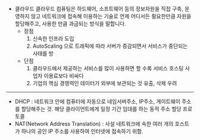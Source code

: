 * 클라우드
  클라우드 컴퓨팅은 하드웨어, 소프트웨어 등의 정보자원을 직접 구축, 운영하지 않고 네트워크에 접속해 이용하는 기술로 언제 어디서든 필요한만큼 자원을 할당해주고, 사용한 만큼 과금되는 방식을 말합니다.
  * 장점
    1. 신속한 인프라 도입
    2. AutoScaling 으로 트래픽에 따라 서버가 증감되면서 서비스가 중단되는 사태를 방
  * 단점
    1. 클라우드에서 제공하는 서비스를 많이 사용하면 할 수록 서비스 호스팅 사업자 이용료보다 비싸다
    2. 기업의 핵심 경쟁력인 데이터가 외부에 보관되는 것 유출, 삭제 우려

---

* DHCP : 네트워크 안에 컴퓨터에 자동으로 네임서버주소, IP주소, 게이트웨이 주소를 할당해주는 것. 
  해당 클라이언트에게 일정 기간 임대를 하는 동적 주소 할당 프로토콜 
* NAT(Network Address Translation) : 사설 네트워크에 속한 여러 개의 호스트가 하나의 공인 IP 주소를 사용하여 인터넷에 접속하기 위함.

